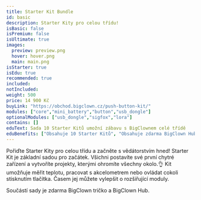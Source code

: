 ```yaml
---
title: Starter Kit Bundle
id: basic
description: Starter Kity pro celou třídu!
isBasic: false
isPremium: false
isUltimate: true
images:
  preview: preview.png
  hover: hover.png
  main: main.png
isStarter: true
isEdu: true
recommended: true
included:
notIncluded:
weight: 500
price: 14 900 Kč
buyLink: "https://obchod.bigclown.cz/push-button-kit/"
modules: ["core","mini_battery","button","usb_dongle"]
optionalModules: ["usb_dongle","sigfox","lora"]
contains: []
eduText: Sada 10 Starter Kitů umožní zábavu s BigClownem celé třídě
eduBenefits: ["Obsahuje 10 Starter Kitů", "Obsahuje zdarma BigClown Hub", "Vystačí pro celou třídu","BigClown tričko zdarma"]
---
```


Pořiďte Starter Kity pro celou třídu a začněte s vědátorstvím hned! Starter Kit je základní sadou pro začátek. Všichni postavíte své první chytré zařízení a vytvoříte projekty, kterými ohromíte všechny okolo.👌 Kit umožňuje měřit teplotu, pracovat s akcelometrem nebo ovládat cokoli stisknutím tlačítka. Časem jej můžete vylepšit o rozšiřující moduly.

Součástí sady je zdarma BigClown tričko a BigClown Hub.
